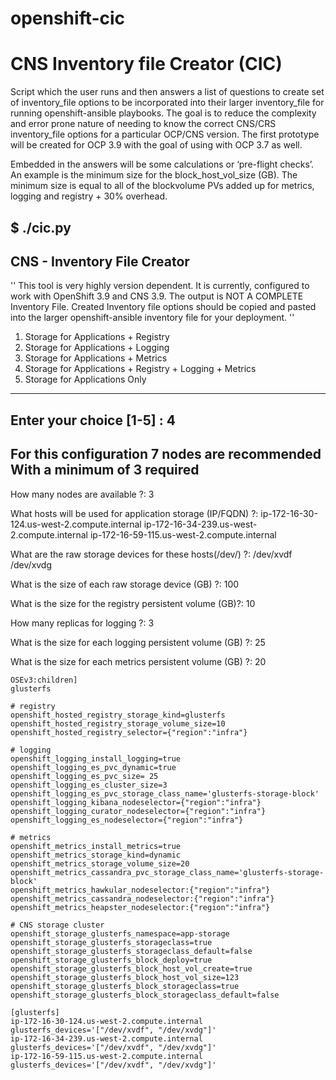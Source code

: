 # openshift-cic

# CNS Inventory file Creator (CIC)

Script which the user runs and then answers a list of questions to create set of inventory_file options to be incorporated into their larger inventory_file for running openshift-ansible playbooks. The goal is to reduce the complexity and error prone nature of needing to know the correct CNS/CRS inventory_file options for a particular OCP/CNS version. The first prototype will be created for OCP 3.9 with the goal of using with OCP 3.7 as well. 

Embedded in the answers will be some calculations or ‘pre-flight checks’. An example is the minimum size for the block_host_vol_size (GB). The minimum size is equal to all of the blockvolume PVs added up for metrics, logging and registry + 30% overhead.

$ ./cic.py 
------------------------------------------------------------
   CNS - Inventory File Creator
------------------------------------------------------------
'' 
This tool is very highly version dependent. It is currently,
configured to work with OpenShift 3.9 and CNS 3.9.
The output is NOT A COMPLETE Inventory File.
Created Inventory file options should be copied and pasted into
the larger openshift-ansible inventory file for your deployment.
 ''
1. Storage for Applications + Registry 
2. Storage for Applications + Logging
3. Storage for Applications + Metrics 
4. Storage for Applications + Registry + Logging + Metrics
5. Storage for Applications Only
------------------------------------------------------------

Enter your choice [1-5] : 4
------------------------------------------------------------
For this configuration 7 nodes are recommended
With a minimum of 3 required 
------------------------------------------------------------
How many nodes are available ?:  3

What hosts will be used for application storage (IP/FQDN) ?: ip-172-16-30-124.us-west-2.compute.internal ip-172-16-34-239.us-west-2.compute.internal ip-172-16-59-115.us-west-2.compute.internal

What are the raw storage devices for these hosts(/dev/<device>) ?: /dev/xvdf /dev/xvdg

What is the size of each raw storage device (GB) ?: 100

What is the size for the registry persistent volume (GB)?: 10

How many replicas for logging ?: 3

What is the size for each logging persistent volume (GB) ?: 25

What is the size for each metrics persistent volume (GB) ?: 20

```
OSEv3:children]
glusterfs
   
# registry
openshift_hosted_registry_storage_kind=glusterfs
openshift_hosted_registry_storage_volume_size=10
openshift_hosted_registry_selector={"region":"infra"}
   
# logging
openshift_logging_install_logging=true
openshift_logging_es_pvc_dynamic=true 
openshift_logging_es_pvc_size= 25
openshift_logging_es_cluster_size=3
openshift_logging_es_pvc_storage_class_name='glusterfs-storage-block'
openshift_logging_kibana_nodeselector={"region":"infra"}
openshift_logging_curator_nodeselector={"region":"infra"}
openshift_logging_es_nodeselector={"region":"infra"}
  
# metrics
openshift_metrics_install_metrics=true 
openshift_metrics_storage_kind=dynamic
openshift_metrics_storage_volume_size=20
openshift_metrics_cassandra_pvc_storage_class_name='glusterfs-storage-block'
openshift_metrics_hawkular_nodeselector:{"region":"infra"}
openshift_metrics_cassandra_nodeselector:{"region":"infra"}
openshift_metrics_heapster_nodeselector:{"region":"infra"}
   
# CNS storage cluster
openshift_storage_glusterfs_namespace=app-storage
openshift_storage_glusterfs_storageclass=true
openshift_storage_glusterfs_storageclass_default=false
openshift_storage_glusterfs_block_deploy=true
openshift_storage_glusterfs_block_host_vol_create=true
openshift_storage_glusterfs_block_host_vol_size=123
openshift_storage_glusterfs_block_storageclass=true
openshift_storage_glusterfs_block_storageclass_default=false
   
[glusterfs]
ip-172-16-30-124.us-west-2.compute.internal glusterfs_devices='["/dev/xvdf", "/dev/xvdg"]'
ip-172-16-34-239.us-west-2.compute.internal glusterfs_devices='["/dev/xvdf", "/dev/xvdg"]'
ip-172-16-59-115.us-west-2.compute.internal glusterfs_devices='["/dev/xvdf", "/dev/xvdg"]'
```
